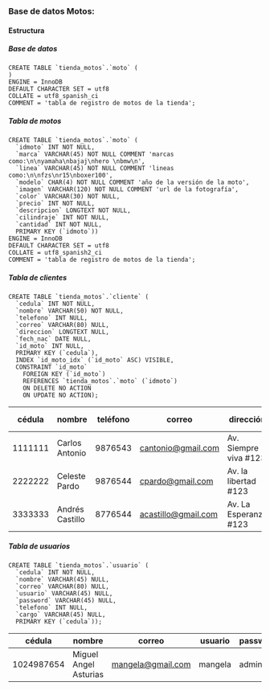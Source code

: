 ### Base de datos Motos:
#### Estructura

##### Base de datos

```MySQL
CREATE TABLE `tienda_motos`.`moto` (
)
ENGINE = InnoDB
DEFAULT CHARACTER SET = utf8
COLLATE = utf8_spanish_ci
COMMENT = 'tabla de registro de motos de la tienda';
```

##### Tabla de motos
```MySQL
CREATE TABLE `tienda_motos`.`moto` (
  `idmoto` INT NOT NULL,
  `marca` VARCHAR(45) NOT NULL COMMENT 'marcas como:\n\nyamaha\nbajaj\nhero \nbmw\n',
  `linea` VARCHAR(45) NOT NULL COMMENT 'lineas como:\n\nfzs\nr15\nboxer100',
  `modelo` CHAR(4) NOT NULL COMMENT 'año de la versión de la moto',
  `imagen` VARCHAR(120) NOT NULL COMMENT 'url de la fotografía',
  `color` VARCHAR(30) NOT NULL,
  `precio` INT NOT NULL,
  `descripcion` LONGTEXT NOT NULL,
  `cilindraje` INT NOT NULL,
  `cantidad` INT NOT NULL,
  PRIMARY KEY (`idmoto`))
ENGINE = InnoDB
DEFAULT CHARACTER SET = utf8
COLLATE = utf8_spanish2_ci
COMMENT = 'tabla de registro de motos de la tienda';
```

##### Tabla de clientes
```MySQL
CREATE TABLE `tienda_motos`.`cliente` (
  `cedula` INT NOT NULL,
  `nombre` VARCHAR(50) NOT NULL,
  `telefono` INT NULL,
  `correo` VARCHAR(80) NULL,
  `direccion` LONGTEXT NULL,
  `fech_nac` DATE NULL,
  `id_moto` INT NULL,
  PRIMARY KEY (`cedula`),
  INDEX `id_moto_idx` (`id_moto` ASC) VISIBLE,
  CONSTRAINT `id_moto`
    FOREIGN KEY (`id_moto`)
    REFERENCES `tienda_motos`.`moto` (`idmoto`)
    ON DELETE NO ACTION
    ON UPDATE NO ACTION);
```
| **cédula** | **nombre** | **teléfono** | **correo** | **dirección** | **fecha nacimiento** | **ID moto** |
| ------------- | ------------- | ------------- | ------------- | ------------- | ------------- | ------------- |
| 1111111  | Carlos Antonio  | 9876543  | cantonio@gmail.com | Av. Siempre viva #123  | 1980-06-06  | NULL  |
| 2222222  | Celeste Pardo  | 9876544  | cpardo@gmail.com | Av. la libertad #123  | 1990-06-06  | NULL  |
| 3333333  | Andrés Castillo  | 8776544  | acastillo@gmail.com | Av. La Esperanza #123  | 1997-06-06  | NULL  |

##### Tabla de usuarios
```MySQL
CREATE TABLE `tienda_motos`.`usuario` (
  `cedula` INT NOT NULL,
  `nombre` VARCHAR(45) NULL,
  `correo` VARCHAR(80) NULL,
  `usuario` VARCHAR(45) NULL,
  `password` VARCHAR(45) NULL,
  `telefono` INT NULL,
  `cargo` VARCHAR(45) NULL,
  PRIMARY KEY (`cedula`));
 ```

| **cédula** | **nombre** | **correo** | **usuario** | **password** | **teléfono** | **cargo** |
| ------------- | ------------- | ------------- | ------------- | ------------- | ------------- | ------------- |
| 1024987654  | Miguel Angel Asturias  | mangela@gmail.com | mangela  | admin123  | 7654321  | Gerente  |

